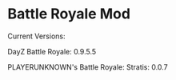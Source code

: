 Battle Royale Mod
================
Current Versions:

DayZ Battle Royale: 0.9.5.5

PLAYERUNKNOWN's Battle Royale: Stratis: 0.0.7